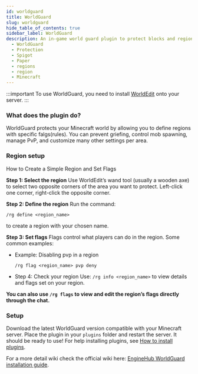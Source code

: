 ```yaml
---
id: worldguard
title: WorldGuard
slug: worldguard
hide_table_of_contents: true
sidebar_label: WorldGuard
description: An in-game world guard plugin to protect blocks and regions.
  - WorldGuard
  - Protection
  - Spigot
  - Paper
  - regions
  - region
  - Minecraft
---
```


:::important
To use WorldGuard, you need to install [WorldEdit](../multiplatform/worldedit.md) onto your server.
:::

### What does the plugin do?

WorldGuard protects your Minecraft world by allowing you to define regions with specific falgs(rules). You can prevent griefing, control mob spawning, manage PvP, and customize many other settings per area.

### Region setup
How to Create a Simple Region and Set Flags

**Step 1: Select the region**
Use WorldEdit’s wand tool (usually a wooden axe) to select two opposite corners of the area you want to protect. Left-click one corner, right-click the opposite corner.

**Step 2: Define the region**
Run the command:

```/rg define <region_name>```

to create a region with your chosen name.

**Step 3: Set flags**
Flags control what players can do in the region. Some common examples:


* Example: Disabling pvp in a region

  ```/rg flag <region_name> pvp deny```
  
* Step 4: Check your region
  Use:
`/rg info <region_name>`
to view details and flags set on your region.

**You can also use `/rg flags` to view and edit the region’s flags directly through the chat.**



### Setup

Download the latest WorldGuard version compatible with your Minecraft server. Place the plugin in your `plugins` folder and restart the server. It should be ready to use! For help installing plugins, see [How to install plugins](/installing-plugins).

For a more detail wiki check the official wiki here: [EngineHub WorldGuard installation guide](https://worldguard.enginehub.org/en/latest/install/).

